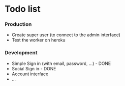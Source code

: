 # Todo list

### Production
* Create super user (to connect to the admin interface)
* Test the worker on heroku

### Development
* Simple Sign in (with email, password, ...) - DONE 
* Social Sign in - DONE
* Account interface
* ...
